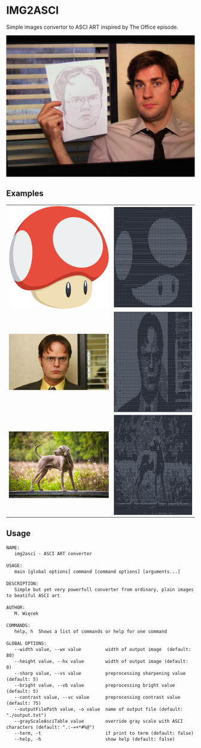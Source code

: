 # IMG2ASCI

Simple images convertor to ASCI ART inspired by The Office episode.

![alt text](./docs/jim.jpg)

## Examples
|                                       |                                           |
| --------------------------------------|-------------------------------------------|
| ![alt text](./docs/example/1.png)     | ![alt text](./docs/example/1_asci.png)    |
| ![alt text](./docs/example/2.jpeg)    |  ![alt text](./docs/example/2_asci.png)   |
| ![alt text](./docs/example/3.jpeg)    | ![alt text](./docs/example/3_asci.png)    |


## Usage
```
NAME:
   img2asci - ASCI ART converter

USAGE:
   main [global options] command [command options] [arguments...]

DESCRIPTION:
   Simple but yet very powerfull converter from ordinary, plain images to beatiful ASCI art

AUTHOR:
   M. Więcek

COMMANDS:
   help, h  Shows a list of commands or help for one command

GLOBAL OPTIONS:
   --width value, --wx value         width of output image  (default: 80)
   --height value, --hx value        width of output image (default: 0)
   --sharp value, --vs value         preprocessing sharpening value (default: 5)
   --bright value, --vb value        preprocessing bright value (default: 5)
   --contrast value, --vc value      preprocessing contrast value (default: 75)
   --outputFilePath value, -o value  name of output file (default: "./output.txt")
   --grayScaleAsciTable value        override gray scale with ASCI characters (default: ".:-=+*#%@")
   --term, -t                        if print to term (default: false)
   --help, -h                        show help (default: false)
```
